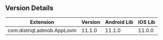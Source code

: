 ## Version Details

| Extension | Version | Android Lib | iOS Lib |
| --- | --- | --- | --- |
| com.distriqt.admob.AppLovin | 11.1.0 | 11.1.0 | 11.0.0 |
